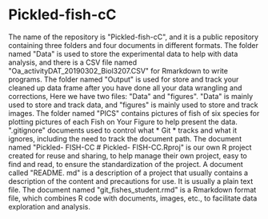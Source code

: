 # Pickled-fish-cC

The name of the repository is "Pickled-fish-cC", and it is a public repository containing three folders and four documents in different formats.
The folder named "Data" is used to store the experimental data to help with data analysis, and there is a CSV file named "Oa_activityDAT_20190302_Biol3207.CSV" for Rmarkdown to write programs.
The folder named "Output" is used for store and track your cleaned up data frame after you have done all your data wrangling and corrections, Here we have two files: "Data" and "figures". "Data" is mainly used to store and track data, and "figures" is mainly used to store and track images.
The folder named "PICS" contains pictures of fish of six species for plotting pictures of each Fish on Your Figure to help present the data.
".gitignore" documents used to control what * Git * tracks and what it ignores, including the need to track the document path.
The document named "Pickled- FISH-CC # Pickled- FISH-CC.Rproj" is our own R project created for reuse and sharing, to help manage their own project, easy to find and read, to ensure the standardization of the project.
A document called "README. md" is a description of a project that usually contains a description of the content and precautions for use. It is usually a plain text file.
The document named "git_fishes_student.rmd" is a Rmarkdown format file, which combines R code with documents, images, etc., to facilitate data exploration and analysis.